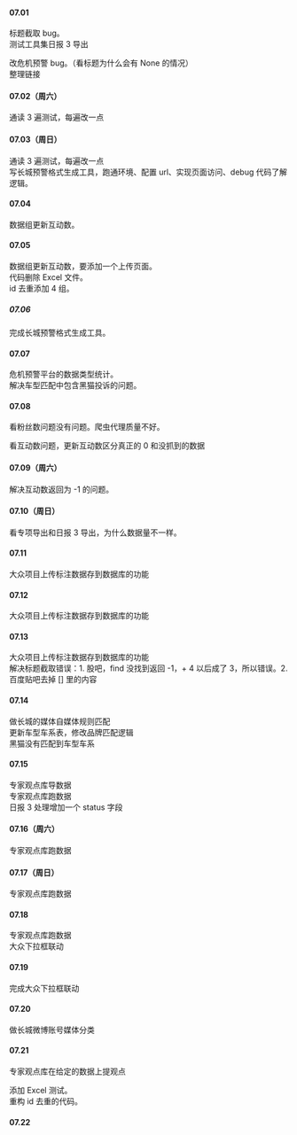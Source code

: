 
#### 07.01  

标题截取 bug。   
测试工具集日报 3 导出   

改危机预警 bug。（看标题为什么会有 None 的情况）   
整理链接   


#### 07.02（周六）   

通读 3 遍测试，每遍改一点    


#### 07.03（周日）

通读 3 遍测试，每遍改一点    
写长城预警格式生成工具，跑通环境、配置 url、实现页面访问、debug 代码了解逻辑。    


#### 07.04 

数据组更新互动数。    


#### 07.05  

数据组更新互动数，要添加一个上传页面。     
代码删除 Excel 文件。    
id 去重添加 4 组。  


##### 07.06  

完成长城预警格式生成工具。   


#### 07.07   

危机预警平台的数据类型统计。   
解决车型匹配中包含黑猫投诉的问题。   


#### 07.08   

看粉丝数问题没有问题。爬虫代理质量不好。    

看互动数问题，更新互动数区分真正的 0 和没抓到的数据       


#### 07.09（周六）

解决互动数返回为 -1 的问题。    


#### 07.10（周日）

看专项导出和日报 3 导出，为什么数据量不一样。   


#### 07.11    

大众项目上传标注数据存到数据库的功能    


#### 07.12   

大众项目上传标注数据存到数据库的功能    


#### 07.13   

大众项目上传标注数据存到数据库的功能    
解决标题截取错误：1. 股吧，find 没找到返回 -1，+ 4 以后成了 3，所以错误。2. 百度贴吧去掉 \[\] 里的内容    


#### 07.14   

做长城的媒体自媒体规则匹配       
更新车型车系表，修改品牌匹配逻辑   
黑猫没有匹配到车型车系    


#### 07.15     

专家观点库导数据   
专家观点库跑数据    
日报 3 处理增加一个 status 字段    


#### 07.16（周六）

专家观点库跑数据    


#### 07.17（周日） 

专家观点库跑数据     


#### 07.18   

专家观点库跑数据    
大众下拉框联动     


#### 07.19   

完成大众下拉框联动   


#### 07.20  

做长城微博账号媒体分类     


#### 07.21  

专家观点库在给定的数据上提观点    

添加 Excel 测试。   
重构 id 去重的代码。   


#### 07.22   


